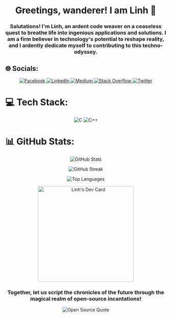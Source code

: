<h1 align="center">Greetings, wanderer! I am Linh 🚀</h1>
<h3 align="center">Salutations! I'm Linh, an ardent code weaver on a ceaseless quest to breathe life into ingenious applications and solutions. I am a firm believer in technology's potential to reshape reality, and I ardently dedicate myself to contributing to this techno-odyssey.</h3>

## 🌐 Socials:
<p align="center">
  <a href="https://www.facebook.com/profile.php?id=100077644929804" target="_blank" rel="noreferrer">
    <img src="https://img.shields.io/badge/Facebook-%231877F2.svg?logo=Facebook&logoColor=white" alt="Facebook"/>
  </a>
  <a href="https://www.linkedin.com/in/linhvu777/" target="_blank" rel="noreferrer">
    <img src="https://img.shields.io/badge/LinkedIn-%230077B5.svg?logo=linkedin&logoColor=white" alt="LinkedIn"/>
  </a>
  <a href="https://medium.com/@diplinh_19818" target="_blank" rel="noreferrer">
    <img src="https://img.shields.io/badge/Medium-12100E?logo=medium&logoColor=white" alt="Medium"/>
  </a>
  <a href="https://stackoverflow.com/users/18064632/linh777" target="_blank" rel="noreferrer">
    <img src="https://img.shields.io/badge/-Stackoverflow-FE7A16?logo=stack-overflow&logoColor=white" alt="Stack Overflow"/>
  </a>
  <a href="https://twitter.com/Linh777GKOG" target="_blank" rel="noreferrer">
    <img src="https://img.shields.io/badge/Twitter-%231DA1F2.svg?logo=Twitter&logoColor=white" alt="Twitter"/>
  </a>
</p>

# 💻 Tech Stack:
<p align="center">
  <img src="https://img.shields.io/badge/c-%2300599C.svg?style=for-the-badge&logo=c&logoColor=white" alt="C"/>
  <img src="https://img.shields.io/badge/c++-%2300599C.svg?style=for-the-badge&logo=c%2B%2B&logoColor=white" alt="C++"/>
  <!-- Thêm các biểu tượng khác ở đây -->
</p>

# 📊 GitHub Stats:
<p align="center">
  <img src="https://github-readme-stats.vercel.app/api?username=linh777gkog&theme=gruvbox&hide_border=false&include_all_commits=false&count_private=false" alt="GitHub Stats"/>
</p>
<p align="center">
  <img src="https://github-readme-streak-stats.herokuapp.com/?user=linh777gkog&theme=gruvbox&hide_border=false" alt="GitHub Streak"/>
</p>
<p align="center">
  <img src="https://github-readme-stats.vercel.app/api/top-langs/?username=linh777gkog&theme=gruvbox&hide_border=false&include_all_commits=false&count_private=false&layout=compact" alt="Top Languages"/>
</p>

<p align="center">
  <a href="https://app.daily.dev/Linh777">
    <img src="https://api.daily.dev/devcards/674a92f240204671a3b01652514928a1.png?r=9ob" width="300" alt="Linh's Dev Card"/>
  </a>
</p>

<h3 align="center">Together, let us script the chronicles of the future through the magical realm of open-source incantations!</h3>
<p align="center">
  <img src="https://quotes-github-readme.vercel.app/api?type=horizontal&theme=radical" alt="Open Source Quote"/>
</p>
